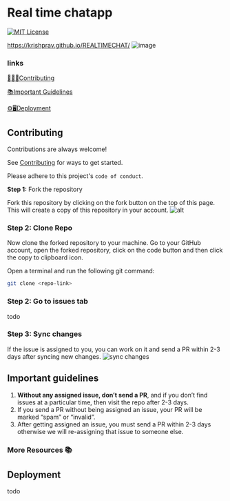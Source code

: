 ﻿# Real time chatapp

[![MIT License](https://img.shields.io/badge/License-MIT-green.svg?color=blue&style=for-the-badge)](https://choosealicense.com/licenses/mit/)

https://krishprav.github.io/REALTIMECHAT/
![image](https://github.com/krishprav/REALTIMECHAT/assets/118839797/6e753fe7-be13-4e4a-ad2e-88ddcc589e1d)



### links

<a href='#contributing'>👨🏻‍💻Contributing</a>

<a href='#guide'>📚Important Guidelines</a>

<a href='#deploy'>⚙🖥Deployment</a>

## Contributing

Contributions are always welcome!

See <a href='#contributing'>Contributing</a> for ways to get started.

Please adhere to this project's `code of conduct`.

**Step 1:** Fork the repository

Fork this repository by clicking on the fork button on the top of this page. This will create a copy of this repository in your account.
![alt](https://camo.githubusercontent.com/fcf9a4ed664cc63de2fcb14d1135072ba6d4c74a8e9bdb224ad6ab1e72600c3b/68747470733a2f2f6669727374636f6e747269627574696f6e732e6769746875622e696f2f6173736574732f526561646d652f666f726b2e706e67)

### **Step 2:** Clone Repo

Now clone the forked repository to your machine. Go to your GitHub account, open the forked repository, click on the code button and then click the copy to clipboard icon.

Open a terminal and run the following git command:

```bash
git clone <repo-link>
```

### **Step 2:** Go to issues tab

todo
<!-- Go to the MLSAC project repository => In the Issues section => Choose an issue you think you can resolve => Comment that you want to work on it. -->

### **Step 3:** Sync changes

If the issue is assigned to you, you can work on it and send a PR within 2-3 days after syncing new changes.
![sync changes](https://i.postimg.cc/DZYZV0f4/Screenshot-2022-10-08-174306.jpg)

## Important guidelines

<p id= "guide">

1. **Without any assigned issue, don’t send a PR**, and if you don’t find issues at a particular time, then visit the repo after 2-3 days.
2. If you send a PR without being assigned an issue, your PR will be marked “spam” or “invalid”.
3. After getting assigned an issue, you must send a PR within 2-3 days otherwise we will re-assigning that issue to someone else.

<!-- Example
#### **Read the official hacktoberfest guidelines:**👇🏻👇🏻👇🏻

- [https://hacktoberfest.com/participation/#pr-mr-details](https://hacktoberfest.com/participation/#pr-mr-details)
- [https://hacktoberfest.com/participation/#spam](https://hacktoberfest.com/participation/#spam) -->

### More Resources 📚
<!-- here is an example 
1. [What is Hacktoberfest](https://choudhary-vaibhav.medium.com/what-is-hacktoberfest-and-why-should-you-take-part-in-it-e02b01155869)
2. [How to Use git](https://www.digitalocean.com/community/cheatsheets/how-to-use-git-a-reference-guide)
3. [how-to-contribute](https://opensource.guide/how-to-contribute/)
4. [first-contributions](https://github.com/firstcontributions/first-contributions)
5. [awesome-for-beginners](https://github.com/mungell/awesome-for-beginners)
6. [github-git-cheat-sheet](https://training.github.com/downloads/github-git-cheat-sheet.pdf)
7. [How to Write Good Commit Messages](https://dev.to/chrissiemhrk/git-commit-message-5e21)
8. [How to Do Your First Pull Request? (video)](https://youtu.be/nkuYH40cjo4) -->

## Deployment

todo
